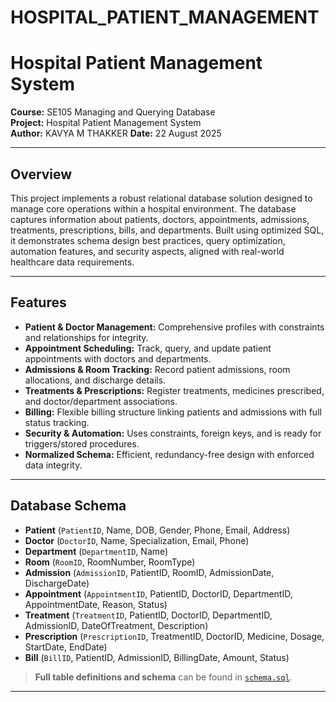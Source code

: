 # HOSPITAL_PATIENT_MANAGEMENT
# Hospital Patient Management System

**Course:** SE105 Managing and Querying Database  
**Project:** Hospital Patient Management System  
**Author:** KAVYA M THAKKER 
**Date:** 22 August 2025

---

## Overview

This project implements a robust relational database solution designed to manage core operations within a hospital environment. The database captures information about patients, doctors, appointments, admissions, treatments, prescriptions, bills, and departments. Built using optimized SQL, it demonstrates schema design best practices, query optimization, automation features, and security aspects, aligned with real-world healthcare data requirements.

---

## Features

- **Patient & Doctor Management:** Comprehensive profiles with constraints and relationships for integrity.
- **Appointment Scheduling:** Track, query, and update patient appointments with doctors and departments.
- **Admissions & Room Tracking:** Record patient admissions, room allocations, and discharge details.
- **Treatments & Prescriptions:** Register treatments, medicines prescribed, and doctor/department associations.
- **Billing:** Flexible billing structure linking patients and admissions with full status tracking.
- **Security & Automation:** Uses constraints, foreign keys, and is ready for triggers/stored procedures.
- **Normalized Schema:** Efficient, redundancy-free design with enforced data integrity.

---

## Database Schema

- **Patient** (`PatientID`, Name, DOB, Gender, Phone, Email, Address)
- **Doctor** (`DoctorID`, Name, Specialization, Email, Phone)
- **Department** (`DepartmentID`, Name)
- **Room** (`RoomID`, RoomNumber, RoomType)
- **Admission** (`AdmissionID`, PatientID, RoomID, AdmissionDate, DischargeDate)
- **Appointment** (`AppointmentID`, PatientID, DoctorID, DepartmentID, AppointmentDate, Reason, Status)
- **Treatment** (`TreatmentID`, PatientID, DoctorID, DepartmentID, AdmissionID, DateOfTreatment, Description)
- **Prescription** (`PrescriptionID`, TreatmentID, DoctorID, Medicine, Dosage, StartDate, EndDate)
- **Bill** (`BillID`, PatientID, AdmissionID, BillingDate, Amount, Status)

> **Full table definitions and schema** can be found in [`schema.sql`](schema.sql).

---



